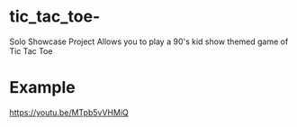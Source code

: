 # tic_tac_toe-
Solo Showcase Project
Allows you to play a 90's kid show themed game of Tic Tac Toe
# Example
https://youtu.be/MTpb5vVHMiQ
